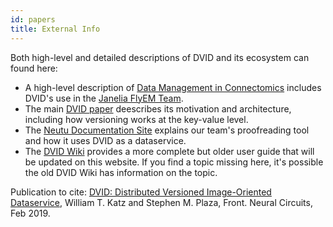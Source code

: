 ```yaml
---
id: papers
title: External Info
---
```


Both high-level and detailed descriptions of DVID and its ecosystem can found here:

* A high-level description of [Data Management in Connectomics](https://www.janelia.org/project-team/flyem/blog/data-management-in-connectomics) includes DVID's use in the [Janelia FlyEM Team](https://www.janelia.org/project-team/flyem).
* The main [DVID paper](https://www.frontiersin.org/article/10.3389/fncir.2019.00005)
deescribes its motivation and architecture, including how versioning works at the key-value
level.  
* The [Neutu Documentation Site](https://janelia-flyem.gitbook.io/neutu) explains our team's  proofreading tool and how it uses DVID as a dataservice.
* The [DVID Wiki](https://github.com/janelia-flyem/dvid/wiki) provides a more complete but older user guide that will be updated on this website.  If you find a topic missing here, it's possible the old DVID Wiki has information on the topic.

Publication to cite: [DVID: Distributed Versioned Image-Oriented Dataservice](https://www.frontiersin.org/article/10.3389/fncir.2019.00005), William T. Katz and Stephen M. Plaza, Front. Neural Circuits, Feb 2019.